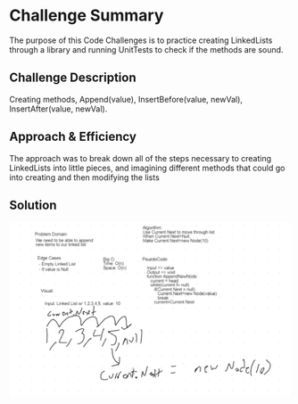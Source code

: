 # Challenge Summary
The purpose of this Code Challenges is to practice creating LinkedLists through a library and running UnitTests to check if the methods are sound.

## Challenge Description
Creating methods, Append(value), InsertBefore(value, newVal), InsertAfter(value, newVal).

## Approach & Efficiency
The approach was to break down all of the steps necessary to creating LinkedLists into little pieces, and imagining different methods that could go into creating and then modifying the lists

## Solution
![WhiteBoard Code Challenge 6](CodeChallenge06WB.png)